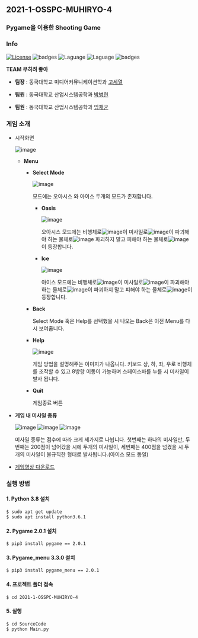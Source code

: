 ## 2021-1-OSSPC-MUHIRYO-4
### Pygame을 이용한 Shooting Game

### Info
[![License](https://img.shields.io/badge/license-MIT-green.svg)](https://www.olis.or.kr/license/Detailselect.do?lId=1006)
![badges](https://img.shields.io/badge/OS-ubuntu,MacOs-red)
![Laguage](https://img.shields.io/badge/python-3.6.1-blue.svg)
![Laguage](https://img.shields.io/badge/pygame-2.0.1-lightgreen.svg)
![badges](https://img.shields.io/badge/pygame_menu-3.3.0-black) 

**TEAM 무히려 좋아**
  * **팀장** : 동국대학교 미디어커뮤니케이션학과 [고세열](https://github.com/rhtpduf15)
 
  * **팀원** : 동국대학교 산업시스템공학과 [박병현](https://github.com/park1997)
  
  * **팀원** : 동국대학교 산업시스템공학과 [임채균](https://github.com/Lim0613)

### 게임 소개
* 시작화면

  ![image](https://github.com/CSID-DGU/2021-1-OSSPC-MUHIRYO-4/blob/main/SourceCode/Image/startimg.PNG)
  * **Menu**
    * **Select Mode**

      ![image](https://github.com/CSID-DGU/2021-1-OSSPC-MUHIRYO-4/blob/main/SourceCode/Image/selectmode.PNG)
      
      모드에는 오아시스 와 아이스 두개의 모드가 존재합니다.
      
      * **Oasis**
      
        ![image](https://github.com/CSID-DGU/2021-1-OSSPC-MUHIRYO-4/blob/main/SourceCode/Image/oasis.png)
      
        오아시스 모드에는 비행체로![image](https://github.com/CSID-DGU/2021-1-OSSPC-MUHIRYO-4/blob/main/SourceCode/Image/DesertLV1-1.png)이 미사일로![image](https://github.com/CSID-DGU/2021-1-OSSPC-MUHIRYO-4/blob/main/SourceCode/Image/MISSILE_2-1.png)이 파괴해야 하는 물체로![image](https://github.com/CSID-DGU/2021-1-OSSPC-MUHIRYO-4/blob/main/SourceCode/Image/scorphion1-1.png) 파괴하지 말고 피해야 하는 물체로![image](https://github.com/CSID-DGU/2021-1-OSSPC-MUHIRYO-4/blob/main/SourceCode/Image/Catus1.png)이 등장합니다.
        
      * **Ice**  
        
        ![image](https://github.com/CSID-DGU/2021-1-OSSPC-MUHIRYO-4/blob/main/SourceCode/Image/ice.png)
        
        아이스 모드에는 비행체로![image](https://github.com/CSID-DGU/2021-1-OSSPC-MUHIRYO-4/blob/main/SourceCode/Image/santa-1.png)이 미사일로![image](https://github.com/CSID-DGU/2021-1-OSSPC-MUHIRYO-4/blob/main/SourceCode/Image/ice_missile-1.png)이 파괴해야 하는 물체로![image](https://github.com/CSID-DGU/2021-1-OSSPC-MUHIRYO-4/blob/main/SourceCode/Image/penguin2-1.png)이 파괴하지 말고 피해야 하는 물체로![image](https://github.com/CSID-DGU/2021-1-OSSPC-MUHIRYO-4/blob/main/SourceCode/Image/ship-1.png)이 등장합니다.
        
    * **Back**
    
      Select Mode 혹은 Help를 선택했을 시 나오는 Back은 이전 Menu를 다시 보여줍니다.
      
    * **Help**
 
       ![image](https://github.com/CSID-DGU/2021-1-OSSPC-MUHIRYO-4/blob/main/SourceCode/Image/howtoplay2.png)
       
       게임 방법을 설명해주는 이미지가 나옵니다. 키보드 상, 하, 좌, 우로 비행체를 조작할 수 있고 8방향        이동이 가능하며 스페이스바를 누를 시 미사일이 발사 됩니다.
    * **Quit**
      
      게임종료 버튼
* **게임 내 미사일 종류**
  
  ![image](https://github.com/CSID-DGU/2021-1-OSSPC-MUHIRYO-4/blob/main/SourceCode/Image/kind1.png)  ![image](https://github.com/CSID-DGU/2021-1-OSSPC-MUHIRYO-4/blob/main/SourceCode/Image/kind2.png)  ![image](https://github.com/CSID-DGU/2021-1-OSSPC-MUHIRYO-4/blob/main/SourceCode/Image/kind3.png)
  
  미사일 종류는 점수에 따라 크게 세가지로 나뉩니다. 첫번째는 하나의 미사일만, 두번째는 200점이 넘어갔을 시에 두개의 미사일이, 세번째는 400점을 넘겼을 시 두개의 미사일이 불규칙한 형태로 발사됩니다.(아이스 모드 동일)
  
* [게임영상 다운로드](https://github.com/CSID-DGU/2021-1-OSSPC-MUHIRYO-4/blob/main/SourceCode/Image/gameplay.mp4)


### 실행 방법
#### 1. Python 3.8 설치
```
$ sudo apt get update
$ sudo apt install python3.6.1
```

#### 2. Pygame 2.0.1 설치
```
$ pip3 install pygame == 2.0.1
```

#### 3. Pygame_menu 3.3.0 설치
```
$ pip3 install pygame_menu == 2.0.1
```

#### 4. 프로젝트 폴더 접속
```
$ cd 2021-1-OSSPC-MUHIRYO-4
```

#### 5. 실행
```
$ cd SourceCode
$ python Main.py
```
